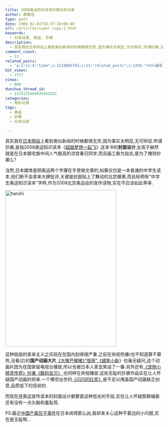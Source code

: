 ```yaml
---
title: 2008奥运知识读本抄袭日本动漫
author: 摩摩诘
type: post
date: 2008-02-01T18:37:16+00:00
url: /articles/super-copy-2.html
keywords:
  - 日本动漫, 奥运, 抄袭
description:
  - 其实我在日本网站上看到类似新闻的时候都很无奈,因为事实太明显,无可辩驳.所谓抄袭,是指2008奥运知识读本《超越梦想一起飞》这本书的封面设计,女孩子赫然就是在日本御宅族中间人气极高的凉宫春日同学,而且画工极为拙劣,是为了掩饰抄袭么?
comment_count:
  - 13
related_posts:
  - 'a:2:{s:4:"time";i:1224885763;s:13:"related_posts";s:1356:"<h3>最受欢迎日志</h3><ul class="related_post"><li><a href="http://www.digglife.cn/articles/beijing-olympic-online.html" title="网上在线观看北京奥运会直播的几种方法">网上在线观看北京奥运会直播的几种方法</a></li><li><a href="http://www.digglife.cn/articles/freeware-burner.html" title="7款替代Nero的免费CD/DVD刻录软件下载">7款替代Nero的免费CD/DVD刻录软件下载</a></li><li><a href="http://www.digglife.cn/articles/7-free-anti-virus-softwares.html" title="7款不错的免费Windows杀毒软件">7款不错的免费Windows杀毒软件</a></li><li><a href="http://www.digglife.cn/articles/convert-word-pdf.html" title="如何将Word文档转化为PDF">如何将Word文档转化为PDF</a></li><li><a href="http://www.digglife.cn/articles/ppc-freeware-download.html" title="PPC,Windows Mobile手机免费软件下载网站:PPC Freeware">PPC,Windows Mobile手机免费软件下载网站:PPC Freeware</a></li><li><a href="http://www.digglife.cn/articles/ie8-new-features-download.html" title="IE 8 Beta 1简体中文版下载和新功能介绍">IE 8 Beta 1简体中文版下载和新功能介绍</a></li><li><a href="http://www.digglife.cn/articles/vista-theme-visual-style-download.html" title="7个漂亮的Vista主题(视觉样式)下载">7个漂亮的Vista主题(视觉样式)下载</a></li></ul>";}'
bot_views:
  - 1717
views:
  - 800
duoshuo_thread_id:
  - 1154125469839262022
categories:
  - 电影动漫
tags:
  - 奥运
  - 抄袭
  - 日本动漫

---
```

其实我在<a href="http://blog.livedoor.jp/dqnplus/archives/1085082.html" target="_blank">日本网站</a>上看到类似新闻的时候都很无奈,因为事实太明显,无可辩驳.所谓抄袭,是指2008奥运知识读本《<a href="http://www.amazon.cn/mn/detailApp?prodid=bkbk722372#" title="超越梦想一起飞" target="_blank">超越梦想一起飞</a>》这本书的**封面设计**,女孩子赫然就是在日本御宅族中间人气极高的凉宫春日同学,而且画工极为拙劣,是为了掩饰抄袭么?

当然,日本媒体是把奥运两个字攥在手里做文章的,如果仅仅是一本普通的中学生读本,他们断不会拿来大肆批评,关键是封面贴上了舞动的北京徽章,而且标明有&#8221;中学生奥运知识读本&#8221;字样,作为2008北京奥运会的宣传读物,实在不应该如此草率.

<!--more-->

[<img src="https://www.digglife.net/wp-content/uploads/3/379/2008/02/haruhi-thumb.jpg" style="border: 0px none " alt="haruhi" border="0" height="500" width="355" />][1]

这种低级的拿来主义之风现在在国内刮得很严重.之前在央视热播(也不知道算不算热,没看过)的**国产动画大片**<a href="http://news.qq.com/a/20070726/000780.htm" target="_blank">《大嘴巴嘟嘟》&#8221;借用&#8221;《蜡笔小新</a>》也毫无疑问,这个动画片因为在国家级电视台播放,所以也被日本人拿去笑话了一番.另外还有<a href="http://www.lightory.net/archives/126/" title="《宠物小精灵传奇》抄袭《数码宝贝》" target="_blank">《宠物小精灵传奇》抄袭《数码宝贝》</a>,也同样在央视播放.这些无耻的抄袭作品实在让人怀疑国产动画的将来.一个横空出世的<a href="http://www.cuhkacs.org/~benng/Bo-Blog/read.php?817" title="《闪闪的红星》" target="_blank">《闪闪的红星》</a>是不足以掩盖国产动画缺乏创意,品质低下的现状的.

而现在连奥运宣传读本的封面设计都要耍这种低劣的手段,实在让人怀疑那群编委还有没有一点头脑和羞耻观.

PS:最近<a href="http://fuxing.bbs.cctv.com/viewthread.php?tid=11490985&extra=page%3D1" target="_blank">中国产毒饺子事件</a>在日本闹得那么凶,我却来关心这种不着边的小问题,实在是无耻啊&#8230;

 [1]: https://www.digglife.net/wp-content/uploads/3/379/2008/02/haruhi.jpg
